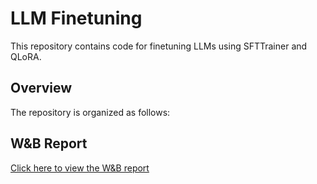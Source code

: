 # LLM Finetuning

This repository contains code for finetuning LLMs using SFTTrainer and QLoRA.

## Overview

The repository is organized as follows:






## W&B Report

[Click here to view the W&B report](https://api.wandb.ai/links/akv1000/e2qf8bap)